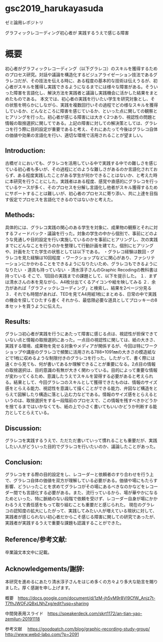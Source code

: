 # gsc2019_harukayasuda
ゼミ論用レポジトリ

グラフィックレコーディング初心者が
実践するうえで感じる障害


# 概要

初心者がグラフィックレコーディング（以下グラレコ）のスキルを獲得するためのプロセス研究。対話や議論を構造化するビジュアライゼーション技法であるグラレコだが、その技法を伝える時に、ある程度の基本的な技術は伝えうるが、初心者がスキルを獲得し実践できるようになるまでには様々な障害がある。そういった障害を言語化し、解決方法を実践者と議論し実践機会に活かした結果をまとめたものである。
本文では、初心者の実践を行いたい学生を研究対象とし、その状態を明らかにしながら、実践を複数回行いその過程でどの様なスキルを獲得しているか、どんなところに障害を感じているか、といった点に関しての観察とヒアリングを行った。初心者が感じる障害には大きく2つあり、視認性の問題と情報の取捨選択に関してである。上記の障害に対しての解決策としては、グラレコを行う際に目的設定が重要であると考え、それにあたって今後はグラレコ自体の価値や効果の言語化を行い、適切な環境で活用されることが望ましい。



## Introduction:

古橋ゼミにおいても、グラレコを活用している中で実践する中での難しさを感じている初心者も多いが、その過程にどのような難しさがあるのか言語化されておらず、ある程度実践したことがある学生が何かできることはないか、と考えた時に本研究を行うことにした。実践者はある程度、感覚や直感的にグラレコを行っているケースが多く、そのプロセスを分解し言語化し他者がスキル獲得するためにサポートすることは難しいが、初心者のプロセスに寄り添い、共に上達を目指す仮定でプロセスを言語化できるのではないかと考えた。



## Methods:

具体的には、グラレコ実践の関心のある学生を対象に、成果物の観察とそれに対するフィードバック・議論を行った。対象の学生の中から個別で、事前にどのような見通しや目的設定を行い実施しているのかを事前にヒアリングし、次の実践までにどんなことを行うのかを整理して行動計画を建てた。個別にヒアリングや、計画をたてた学生の状態としては以下である。
・グラレコ経験は数回・グラレコを見た経験は10回程度
・ワークショップなどに関心があり、ファシリテーションにかかわることをできるようになりたいため、グラレコもできるようになりたい
・道具も持っていない
・清水淳子さんのGraphic Recodingの教科書は持っている
そこで、1回目の実践までの課題として、以下を提示した。
１．まずは清水さんの本を見ながら、A4枚分出てくるアイコンや絵を映してみる
２．余力があれば「グラフィックレコーディング」と検索し、結果を2ページ分見る
３．それでも時間があれば、TEDを見てA4用紙1枚にまとめる、日常の中で実践の機会を探してひたすら書く
それから、最低限必要な道具としてプロッキーの8本セットを買うように伝えた。



## Results:

グラレコ初心者が実践を行うにあたって障害に感じる点は、視認性が担保できていない点と情報の取捨選択にあった。一点目の視認性に関しては、紙の大きさ、実践する環境、成果物を見せる対象やメディアが関係するが、今回は特にワークショップや講座のグラレコで頻繁に活用される788×1091㎜の大きさの模造紙などで1枚に収めるような制限付きのグラレコを行った。したがって、書く際には遠くから見ても、何が書いてあるか理解できることが重要になる。2点目の情報の取捨選択は、目的意識の有無が大きく関わっている。目的によって重要な情報が変わってくるため、意識したうえでスキルを習得する必要があると考えられる。結果として、今回グラレコのスキルとして獲得できたものは、情報のサイズ感をとらえる能力、視認性を意識して描くことができる能力、弁図など構造をとらえて図解したり構造に落とし込む力などである。情報のサイズ感をとらえるというのは、取捨選択をする一段階前のプロセスで、この情報を残すべきかどうかを捨てるまではいかなくても、紙の上で小さく書いてもいいかどうか判断する能力としてとらえている。



## Discussion:

グラレコを実践するうえで、ただただ書いていって慣れることも重要だが、実践したい人がどういった目的でグラレコを行いたいのか、議論したことがあった。

## Conclusion:

グラレコをする際の目的設定をし、レコーダーと依頼者のすり合わせを行う上で、グラレコ自体の価値を双方が理解している必要がある。価値や場にもたらす影響、どういったことを求めてグラレコがその場にあるべきなのかなどをレコーダー間でも言語化する必要がある。また、流行っているから、場が華やかになるためといった、特に脈絡のない段階で依頼を受けず、レコーダー自身が場にかかわるうえで責任感をもって取り組むことも重要だと感じられた。
現在のグラレコの認知度の拡大にしたがって、実践してみたい人が増えている現状に対して、実践者が感じられない初心者だからこそ感じる障害に関しての研究であったが、実践者が実践するうえで重要な課題も認識することができた。
## Reference/参考文献:
卒業論文本文中に記載。



## Acknowledgements/謝辞:
本研究を進めるにあたり清水淳子さんをはじめ多くの方々より多大な助言を賜りました。厚く感謝を申し上げます。


概要　https://docs.google.com/document/d/1zM-jh5vM9r8VI9CfW_Anjz7t-T7fhJWOFJQBxLNhZxg/edit?usp=sharing

中間発表用スライド　https://speakerdeck.com/skrt1172/an-tian-yao-zemilun-20191118

参考文献　
https://goodpatch.com/blog/graphic-recording-study-group/
http://www.webd-labo.com/?p=2091
